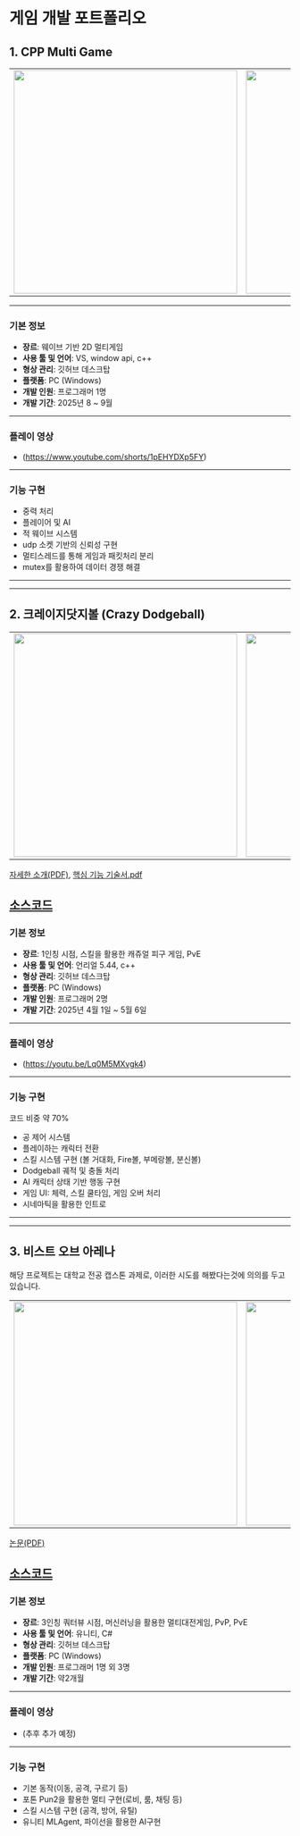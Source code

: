 # 게임 개발 포트폴리오

## 1. CPP Multi Game
<table>
  <tr>
    <td><img src="https://github.com/user-attachments/assets/57325196-ae8e-4b51-8b3f-60f349aaa87a" width="400"/></td>
    <td><img src="https://github.com/user-attachments/assets/eb5cb4bc-f506-4d4b-84de-3105676c0c9a" width="400"/></td>
    <td><img src="https://github.com/user-attachments/assets/0868c1eb-6812-4fdc-8bd8-c4159d88253d" width="400"/></td>
    <td><img src="https://github.com/user-attachments/assets/0f7bbaa9-6e27-425f-a6dc-53972e108b01" width="400"/></td>
  </tr>
</table>

---

### 기본 정보
- **장르**: 웨이브 기반 2D 멀티게임
- **사용 툴 및 언어**: VS, window api, c++
- **형상 관리**: 깃허브 데스크탑 
- **플랫폼**: PC (Windows)  
- **개발 인원**: 프로그래머 1명  
- **개발 기간**: 2025년 8 ~ 9월

---

### 플레이 영상
- (https://www.youtube.com/shorts/1pEHYDXp5FY)

---

### 기능 구현
- 중력 처리
- 플레이어 및 AI
- 적 웨이브 시스템
- udp 소켓 기반의 신뢰성 구현  
- 멀티스레드를 통해 게임과 패킷처리 분리  
- mutex를 활용하여 데이터 경쟁 해결
  


---
---

## 2. 크레이지닷지볼 (Crazy Dodgeball)

<table>
  <tr>
    <td><img src="https://github.com/user-attachments/assets/1e15ea8a-2442-42dd-8835-4a561bf9a018" width="400"/></td>
    <td><img src="https://github.com/user-attachments/assets/028c41ef-98d4-4617-96f8-000c949cd150" width="400"/></td>
  </tr>
</table>

[자세한 소개(PDF)](https://github.com/user-attachments/files/20431727/_.pdf), 
[핵심 기능 기술서.pdf](https://github.com/user-attachments/files/20967836/default.pdf)

[소스코드](https://github.com/seje06/Portfolio/tree/main/Source/CreazyDodgeball)
---

### 기본 정보
- **장르**: 1인칭 시점, 스킬을 활용한 캐쥬얼 피구 게임, PvE  
- **사용 툴 및 언어**: 언리얼 5.44, c++
- **형상 관리**: 깃허브 데스크탑 
- **플랫폼**: PC (Windows)  
- **개발 인원**: 프로그래머 2명  
- **개발 기간**: 2025년 4월 1일 ~ 5월 6일

---

### 플레이 영상
- (https://youtu.be/Lq0M5MXvgk4)

---

### 기능 구현
코드 비중 약 70%
- 공 제어 시스템
- 플레이하는 캐릭터 전환 
- 스킬 시스템 구현 (볼 거대화, Fire볼, 부메랑볼, 분신볼)  
- Dodgeball 궤적 및 충돌 처리  
- AI 캐릭터 상태 기반 행동 구현  
- 게임 UI: 체력, 스킬 쿨타임, 게임 오버 처리  
- 시네마틱을 활용한 인트로
  


---
---

## 3. 비스트 오브 아레나

해당 프로젝트는 대학교 전공 캡스톤 과제로, 이러한 시도를 해봤다는것에 의의를 두고 있습니다.

<table>
  <tr>
    <td><img src="https://github.com/user-attachments/assets/2e6c2090-9c91-4586-b378-e54000f0981c" width="400"/></td>
    <td><img src="https://github.com/user-attachments/assets/326573f1-2999-4b8a-bd34-6f279d60e860" width="400"/></td>
  </tr>
</table>

[논문(PDF)](https://github.com/user-attachments/files/20435744/_.-.pdf)

[소스코드](https://github.com/seje06/Portfolio/tree/main/Source/FightingGame)
---

### 기본 정보

- **장르**: 3인칭 쿼터뷰 시점, 머신러닝을 활용한 멀티대전게임, PvP, PvE
- **사용 툴 및 언어**: 유니티, C#
- **형상 관리**: 깃허브 데스크탑 
- **플랫폼**: PC (Windows)  
- **개발 인원**: 프로그래머 1명 외 3명
- **개발 기간**: 약2개월

---

### 플레이 영상
- (추후 추가 예정)

---

### 기능 구현
- 기본 동작(이동, 공격, 구르기 등)
- 포톤 Pun2을 활용한 멀티 구현(로비, 룸, 채팅 등)
- 스킬 시스템 구현 (공격, 방어, 유틸)
- 유니티 MLAgent, 파이선을 활용한 AI구현

